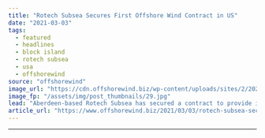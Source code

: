 ```yaml
---
title: "Rotech Subsea Secures First Offshore Wind Contract in US"
date: "2021-03-03"
tags: 
  - featured
  - headlines
  - block island
  - rotech subsea
  - usa
  - offshorewind
source: "offshorewind"
image_url: "https://cdn.offshorewind.biz/wp-content/uploads/sites/2/2021/03/02100004/Rotech-Subsea-Secures-First-Offshore-Wind-Contract-in-US.jpg"
image_fp: "/assets/img/post_thumbnails/29.jpg"
lead: "Aberdeen-based Rotech Subsea has secured a contract to provide inspection, repair and maintenance (IRM)"
article_url: "https://www.offshorewind.biz/2021/03/03/rotech-subsea-secures-first-offshore-wind-contract-in-us/"
---
```


---
